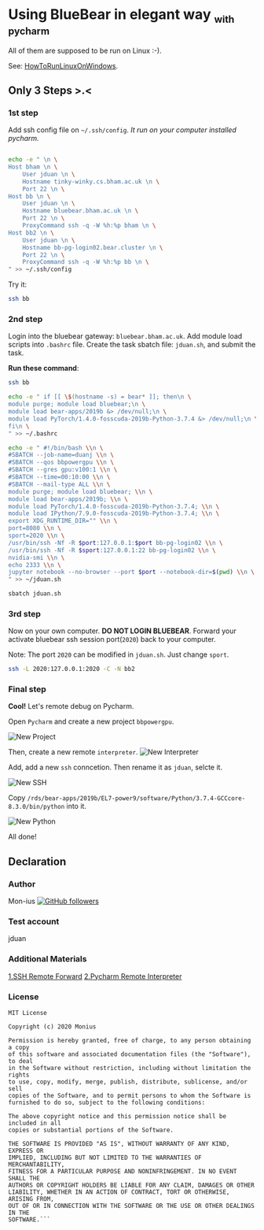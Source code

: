 # Using BlueBear in elegant way <sub><small>with pycharm</small></sub>

All of them are supposed to be run on Linux :-).

See: [HowToRunLinuxOnWindows](https://docs.microsoft.com/en-us/windows/wsl/install-win10).

## Only 3 Steps >.<

### 1st step

Add ssh config file on `~/.ssh/config`. *It run on your computer installed pycharm.*

```bash

echo -e " \n \
Host bham \n \
    User jduan \n \
    Hostname tinky-winky.cs.bham.ac.uk \n \
    Port 22 \n \
Host bb \n \
    User jduan \n \
    Hostname bluebear.bham.ac.uk \n \
    Port 22 \n \
    ProxyCommand ssh -q -W %h:%p bham \n \
Host bb2 \n \
    User jduan \n \
    Hostname bb-pg-login02.bear.cluster \n \
    Port 22 \n \
    ProxyCommand ssh -q -W %h:%p bb \n \
" >> ~/.ssh/config
```

Try it:

```bash
ssh bb
```

### 2nd step

Login into the bluebear gateway: `bluebear.bham.ac.uk`.
Add module load scripts into `.bashrc` file.
Create the task sbatch file: `jduan.sh`, and submit the task.

**Run these command**:

```bash
ssh bb
```

```bash
echo -e " if [[ \$(hostname -s) = bear* ]]; then\n \
module purge; module load bluebear;\n \
module load bear-apps/2019b &> /dev/null;\n \
module load PyTorch/1.4.0-fosscuda-2019b-Python-3.7.4 &> /dev/null;\n \
fi\n \
" >> ~/.bashrc
```

```bash
echo -e " #!/bin/bash \\n \
#SBATCH --job-name=duanj \\n \
#SBATCH --qos bbpowergpu \\n \
#SBATCH --gres gpu:v100:1 \\n \
#SBATCH --time=00:10:00 \\n \
#SBATCH --mail-type ALL \\n \
module purge; module load bluebear; \\n \
module load bear-apps/2019b; \\n \
module load PyTorch/1.4.0-fosscuda-2019b-Python-3.7.4; \\n \
module load IPython/7.9.0-fosscuda-2019b-Python-3.7.4; \\n \
export XDG_RUNTIME_DIR="" \\n \
port=8080 \\n \
sport=2020 \\n \
/usr/bin/ssh -Nf -R $port:127.0.0.1:$port bb-pg-login02 \\n \
/usr/bin/ssh -Nf -R $sport:127.0.0.1:22 bb-pg-login02 \\n \
nvidia-smi \\n \
echo 2333 \\n \
jupyter notebook --no-browser --port $port --notebook-dir=$(pwd) \\n \
" >> ~/jduan.sh
```

```bash
sbatch jduan.sh
```

### 3rd step

Now on your own computer. **DO NOT LOGIN BLUEBEAR**.
Forward your activate bluebear ssh session port(`2020`) back to your computer.

Note: The port `2020` can be modified in `jduan.sh`. Just change `sport`.

```bash
ssh -L 2020:127.0.0.1:2020 -C -N bb2
```

### Final step

**Cool!** Let's remote debug on Pycharm.

Open `Pycharm` and create a new project `bbpowergpu`.

![New Project](img/01_create_project.png)

Then, create a new remote `interpreter`.
![New Interpreter](img/02_create_interpreter.png)

Add, add a new `ssh` conncetion. Then rename it as `jduan`, selcte it.

![New SSH](img/03_create_ssh.png)

Copy `/rds/bear-apps/2019b/EL7-power9/software/Python/3.7.4-GCCcore-8.3.0/bin/python` into it.

![New Python](img/04_select_python.png)

All done!

## Declaration

### Author

Mon-ius [![GitHub followers](https://img.shields.io/github/followers/Mon-ius.svg?style=social&label=Follow&maxAge=2592000)](https://github.com/Mon-ius?tab=followers)

### Test account

jduan

### Additional Materials

[1.SSH Remote Forward](http://www.ruanyifeng.com/blog/2011/12/ssh_port_forwarding.html)
[2.Pycharm Remote Interpreter](https://www.jetbrains.com/help/pycharm/configuring-remote-interpreters-via-ssh.html)

### License
```
MIT License

Copyright (c) 2020 Monius

Permission is hereby granted, free of charge, to any person obtaining a copy
of this software and associated documentation files (the "Software"), to deal
in the Software without restriction, including without limitation the rights
to use, copy, modify, merge, publish, distribute, sublicense, and/or sell
copies of the Software, and to permit persons to whom the Software is
furnished to do so, subject to the following conditions:

The above copyright notice and this permission notice shall be included in all
copies or substantial portions of the Software.

THE SOFTWARE IS PROVIDED "AS IS", WITHOUT WARRANTY OF ANY KIND, EXPRESS OR
IMPLIED, INCLUDING BUT NOT LIMITED TO THE WARRANTIES OF MERCHANTABILITY,
FITNESS FOR A PARTICULAR PURPOSE AND NONINFRINGEMENT. IN NO EVENT SHALL THE
AUTHORS OR COPYRIGHT HOLDERS BE LIABLE FOR ANY CLAIM, DAMAGES OR OTHER
LIABILITY, WHETHER IN AN ACTION OF CONTRACT, TORT OR OTHERWISE, ARISING FROM,
OUT OF OR IN CONNECTION WITH THE SOFTWARE OR THE USE OR OTHER DEALINGS IN THE
SOFTWARE.```
